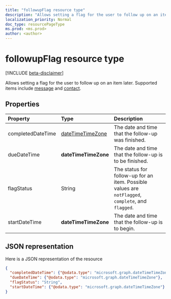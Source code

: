 ```yaml
---
title: "followupFlag resource type"
description: "Allows setting a flag for the user to follow up on an item later. Supported items include message and contact."
localization_priority: Normal
doc_type: resourcePageType
ms.prod: <ms.prod>
author: <author>
---
```


# followupFlag resource type

[!INCLUDE [beta-disclaimer](../../includes/beta-disclaimer.md)]

Allows setting a flag for the user to follow up on an item later. Supported items include [message](message.md) and [contact](contact.md).

## Properties
| Property	   | Type	|Description|
|:---------------|:--------|:----------|
|completedDateTime|[dateTimeTimeZone](datetimetimezone.md)|The date and time that the follow-up was finished.|
|dueDateTime|**dateTimeTimeZone**|The date and time that the follow-up is to be finished.|
|flagStatus|String|The status for follow-up for an item. Possible values are `notFlagged`, `complete`, and `flagged`.|
|startDateTime|**dateTimeTimeZone**|The date and time that the follow-up is to begin.|

## JSON representation

Here is a JSON representation of the resource

<!-- {
  "blockType": "resource",
  "optionalProperties": [

  ],
  "@odata.type": "microsoft.graph.followupFlag"
}-->

```json
{
  "completedDateTime": {"@odata.type": "microsoft.graph.dateTimeTimeZone"},
  "dueDateTime": {"@odata.type": "microsoft.graph.dateTimeTimeZone"},
  "flagStatus": "String",
  "startDateTime": {"@odata.type": "microsoft.graph.dateTimeTimeZone"}
}

```

<!-- uuid: 8fcb5dbc-d5aa-4681-8e31-b001d5168d79
2015-10-25 14:57:30 UTC -->
<!--
{
  "type": "#page.annotation",
  "description": "followupFlag resource",
  "keywords": "",
  "section": "documentation",
  "tocPath": "",
  "suppressions": []
}
-->
